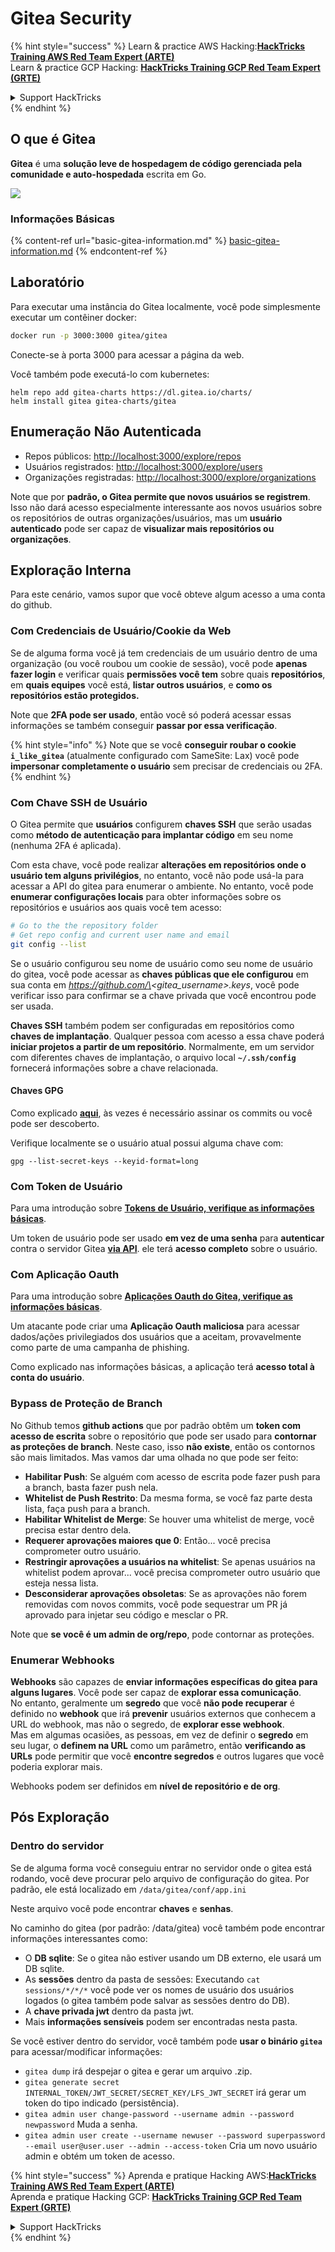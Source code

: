 # Gitea Security

{% hint style="success" %}
Learn & practice AWS Hacking:<img src="../../.gitbook/assets/image (1).png" alt="" data-size="line">[**HackTricks Training AWS Red Team Expert (ARTE)**](https://training.hacktricks.xyz/courses/arte)<img src="../../.gitbook/assets/image (1).png" alt="" data-size="line">\
Learn & practice GCP Hacking: <img src="../../.gitbook/assets/image (2).png" alt="" data-size="line">[**HackTricks Training GCP Red Team Expert (GRTE)**<img src="../../.gitbook/assets/image (2).png" alt="" data-size="line">](https://training.hacktricks.xyz/courses/grte)

<details>

<summary>Support HackTricks</summary>

* Check the [**subscription plans**](https://github.com/sponsors/carlospolop)!
* **Join the** 💬 [**Discord group**](https://discord.gg/hRep4RUj7f) or the [**telegram group**](https://t.me/peass) or **follow** us on **Twitter** 🐦 [**@hacktricks\_live**](https://twitter.com/hacktricks\_live)**.**
* **Share hacking tricks by submitting PRs to the** [**HackTricks**](https://github.com/carlospolop/hacktricks) and [**HackTricks Cloud**](https://github.com/carlospolop/hacktricks-cloud) github repos.

</details>
{% endhint %}

## O que é Gitea

**Gitea** é uma **solução leve de hospedagem de código gerenciada pela comunidade e auto-hospedada** escrita em Go.

![](<../../.gitbook/assets/image (160).png>)

### Informações Básicas

{% content-ref url="basic-gitea-information.md" %}
[basic-gitea-information.md](basic-gitea-information.md)
{% endcontent-ref %}

## Laboratório

Para executar uma instância do Gitea localmente, você pode simplesmente executar um contêiner docker:
```bash
docker run -p 3000:3000 gitea/gitea
```
Conecte-se à porta 3000 para acessar a página da web.

Você também pode executá-lo com kubernetes:
```
helm repo add gitea-charts https://dl.gitea.io/charts/
helm install gitea gitea-charts/gitea
```
## Enumeração Não Autenticada

* Repos públicos: [http://localhost:3000/explore/repos](http://localhost:3000/explore/repos)
* Usuários registrados: [http://localhost:3000/explore/users](http://localhost:3000/explore/users)
* Organizações registradas: [http://localhost:3000/explore/organizations](http://localhost:3000/explore/organizations)

Note que por **padrão, o Gitea permite que novos usuários se registrem**. Isso não dará acesso especialmente interessante aos novos usuários sobre os repositórios de outras organizações/usuários, mas um **usuário autenticado** pode ser capaz de **visualizar mais repositórios ou organizações**.

## Exploração Interna

Para este cenário, vamos supor que você obteve algum acesso a uma conta do github.

### Com Credenciais de Usuário/Cookie da Web

Se de alguma forma você já tem credenciais de um usuário dentro de uma organização (ou você roubou um cookie de sessão), você pode **apenas fazer login** e verificar quais **permissões você tem** sobre quais **repositórios**, em **quais equipes** você está, **listar outros usuários**, e **como os repositórios estão protegidos.**

Note que **2FA pode ser usado**, então você só poderá acessar essas informações se também conseguir **passar por essa verificação**.

{% hint style="info" %}
Note que se você **conseguir roubar o cookie `i_like_gitea`** (atualmente configurado com SameSite: Lax) você pode **impersonar completamente o usuário** sem precisar de credenciais ou 2FA.
{% endhint %}

### Com Chave SSH de Usuário

O Gitea permite que **usuários** configurem **chaves SSH** que serão usadas como **método de autenticação para implantar código** em seu nome (nenhuma 2FA é aplicada).

Com esta chave, você pode realizar **alterações em repositórios onde o usuário tem alguns privilégios**, no entanto, você não pode usá-la para acessar a API do gitea para enumerar o ambiente. No entanto, você pode **enumerar configurações locais** para obter informações sobre os repositórios e usuários aos quais você tem acesso:
```bash
# Go to the the repository folder
# Get repo config and current user name and email
git config --list
```
Se o usuário configurou seu nome de usuário como seu nome de usuário do gitea, você pode acessar as **chaves públicas que ele configurou** em sua conta em _https://github.com/\<gitea\_username>.keys_, você pode verificar isso para confirmar se a chave privada que você encontrou pode ser usada.

**Chaves SSH** também podem ser configuradas em repositórios como **chaves de implantação**. Qualquer pessoa com acesso a essa chave poderá **iniciar projetos a partir de um repositório**. Normalmente, em um servidor com diferentes chaves de implantação, o arquivo local **`~/.ssh/config`** fornecerá informações sobre a chave relacionada.

#### Chaves GPG

Como explicado [**aqui**](https://github.com/carlospolop/hacktricks-cloud/blob/master/pentesting-ci-cd/gitea-security/broken-reference/README.md), às vezes é necessário assinar os commits ou você pode ser descoberto.

Verifique localmente se o usuário atual possui alguma chave com:
```shell
gpg --list-secret-keys --keyid-format=long
```
### Com Token de Usuário

Para uma introdução sobre [**Tokens de Usuário, verifique as informações básicas**](basic-gitea-information.md#personal-access-tokens).

Um token de usuário pode ser usado **em vez de uma senha** para **autenticar** contra o servidor Gitea [**via API**](https://try.gitea.io/api/swagger#/). ele terá **acesso completo** sobre o usuário.

### Com Aplicação Oauth

Para uma introdução sobre [**Aplicações Oauth do Gitea, verifique as informações básicas**](./#with-oauth-application).

Um atacante pode criar uma **Aplicação Oauth maliciosa** para acessar dados/ações privilegiados dos usuários que a aceitam, provavelmente como parte de uma campanha de phishing.

Como explicado nas informações básicas, a aplicação terá **acesso total à conta do usuário**.

### Bypass de Proteção de Branch

No Github temos **github actions** que por padrão obtêm um **token com acesso de escrita** sobre o repositório que pode ser usado para **contornar as proteções de branch**. Neste caso, isso **não existe**, então os contornos são mais limitados. Mas vamos dar uma olhada no que pode ser feito:

* **Habilitar Push**: Se alguém com acesso de escrita pode fazer push para a branch, basta fazer push nela.
* **Whitelist de Push Restrito**: Da mesma forma, se você faz parte desta lista, faça push para a branch.
* **Habilitar Whitelist de Merge**: Se houver uma whitelist de merge, você precisa estar dentro dela.
* **Requerer aprovações maiores que 0**: Então... você precisa comprometer outro usuário.
* **Restringir aprovações a usuários na whitelist**: Se apenas usuários na whitelist podem aprovar... você precisa comprometer outro usuário que esteja nessa lista.
* **Desconsiderar aprovações obsoletas**: Se as aprovações não forem removidas com novos commits, você pode sequestrar um PR já aprovado para injetar seu código e mesclar o PR.

Note que **se você é um admin de org/repo**, pode contornar as proteções.

### Enumerar Webhooks

**Webhooks** são capazes de **enviar informações específicas do gitea para alguns lugares**. Você pode ser capaz de **explorar essa comunicação**.\
No entanto, geralmente um **segredo** que você **não pode recuperar** é definido no **webhook** que irá **prevenir** usuários externos que conhecem a URL do webhook, mas não o segredo, de **explorar esse webhook**.\
Mas em algumas ocasiões, as pessoas, em vez de definir o **segredo** em seu lugar, o **definem na URL** como um parâmetro, então **verificando as URLs** pode permitir que você **encontre segredos** e outros lugares que você poderia explorar mais.

Webhooks podem ser definidos em **nível de repositório e de org**.

## Pós Exploração

### Dentro do servidor

Se de alguma forma você conseguiu entrar no servidor onde o gitea está rodando, você deve procurar pelo arquivo de configuração do gitea. Por padrão, ele está localizado em `/data/gitea/conf/app.ini`

Neste arquivo você pode encontrar **chaves** e **senhas**.

No caminho do gitea (por padrão: /data/gitea) você também pode encontrar informações interessantes como:

* O **DB sqlite**: Se o gitea não estiver usando um DB externo, ele usará um DB sqlite.
* As **sessões** dentro da pasta de sessões: Executando `cat sessions/*/*/*` você pode ver os nomes de usuário dos usuários logados (o gitea também pode salvar as sessões dentro do DB).
* A **chave privada jwt** dentro da pasta jwt.
* Mais **informações sensíveis** podem ser encontradas nesta pasta.

Se você estiver dentro do servidor, você também pode **usar o binário `gitea`** para acessar/modificar informações:

* `gitea dump` irá despejar o gitea e gerar um arquivo .zip.
* `gitea generate secret INTERNAL_TOKEN/JWT_SECRET/SECRET_KEY/LFS_JWT_SECRET` irá gerar um token do tipo indicado (persistência).
* `gitea admin user change-password --username admin --password newpassword` Muda a senha.
* `gitea admin user create --username newuser --password superpassword --email user@user.user --admin --access-token` Cria um novo usuário admin e obtém um token de acesso.

{% hint style="success" %}
Aprenda e pratique Hacking AWS:<img src="../../.gitbook/assets/image (1).png" alt="" data-size="line">[**HackTricks Training AWS Red Team Expert (ARTE)**](https://training.hacktricks.xyz/courses/arte)<img src="../../.gitbook/assets/image (1).png" alt="" data-size="line">\
Aprenda e pratique Hacking GCP: <img src="../../.gitbook/assets/image (2).png" alt="" data-size="line">[**HackTricks Training GCP Red Team Expert (GRTE)**<img src="../../.gitbook/assets/image (2).png" alt="" data-size="line">](https://training.hacktricks.xyz/courses/grte)

<details>

<summary>Support HackTricks</summary>

* Confira os [**planos de assinatura**](https://github.com/sponsors/carlospolop)!
* **Junte-se ao** 💬 [**grupo Discord**](https://discord.gg/hRep4RUj7f) ou ao [**grupo telegram**](https://t.me/peass) ou **siga**-nos no **Twitter** 🐦 [**@hacktricks\_live**](https://twitter.com/hacktricks\_live)**.**
* **Compartilhe truques de hacking enviando PRs para os** [**HackTricks**](https://github.com/carlospolop/hacktricks) e [**HackTricks Cloud**](https://github.com/carlospolop/hacktricks-cloud) repositórios do github.

</details>
{% endhint %}
